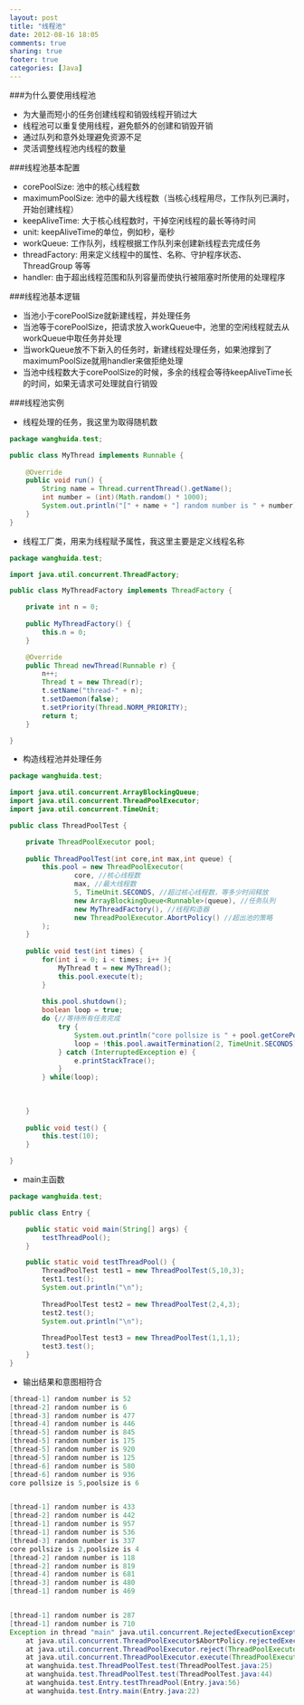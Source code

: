 ```yaml
---
layout: post
title: "线程池"
date: 2012-08-16 18:05
comments: true
sharing: true
footer: true
categories: [Java]
---
```



###为什么要使用线程池
+ 为大量而短小的任务创建线程和销毁线程开销过大
+ 线程池可以重复使用线程，避免额外的创建和销毁开销
+ 通过队列和意外处理避免资源不足
+ 灵活调整线程池内线程的数量

###线程池基本配置
+ corePoolSize: 池中的核心线程数
+ maximumPoolSize: 池中的最大线程数（当核心线程用尽，工作队列已满时，开始创建线程） 
+ keepAliveTime: 大于核心线程数时，干掉空闲线程的最长等待时间
+ unit: keepAliveTime的单位，例如秒，毫秒
+ workQueue: 工作队列，线程根据工作队列来创建新线程去完成任务
+ threadFactory: 用来定义线程中的属性、名称、守护程序状态、ThreadGroup 等等
+ handler: 由于超出线程范围和队列容量而使执行被阻塞时所使用的处理程序

###线程池基本逻辑
+ 当池小于corePoolSize就新建线程，并处理任务
+ 当池等于corePoolSize，把请求放入workQueue中，池里的空闲线程就去从workQueue中取任务并处理
+ 当workQueue放不下新入的任务时，新建线程处理任务，如果池撑到了maximumPoolSize就用handler来做拒绝处理
+ 当池中线程数大于corePoolSize的时候，多余的线程会等待keepAliveTime长的时间，如果无请求可处理就自行销毁

<!-- More -->

###线程池实例
+ 线程处理的任务，我这里为取得随机数

```java
package wanghuida.test;

public class MyThread implements Runnable {
    
    @Override
    public void run() {
        String name = Thread.currentThread().getName();
        int number = (int)(Math.random() * 1000);
        System.out.println("[" + name + "] random number is " + number);
    }
}
```

+ 线程工厂类，用来为线程赋予属性，我这里主要是定义线程名称 

```java
package wanghuida.test;

import java.util.concurrent.ThreadFactory;

public class MyThreadFactory implements ThreadFactory {

    private int n = 0;
    
    public MyThreadFactory() {
        this.n = 0;
    }

    @Override
    public Thread newThread(Runnable r) {
        n++;
        Thread t = new Thread(r);
        t.setName("thread-" + n);
        t.setDaemon(false);
        t.setPriority(Thread.NORM_PRIORITY);
        return t;
    }

}
```

+ 构造线程池并处理任务

```java
package wanghuida.test;

import java.util.concurrent.ArrayBlockingQueue;
import java.util.concurrent.ThreadPoolExecutor;
import java.util.concurrent.TimeUnit;

public class ThreadPoolTest {

    private ThreadPoolExecutor pool;
    
    public ThreadPoolTest(int core,int max,int queue) {
        this.pool = new ThreadPoolExecutor(
                core, //核心线程数
                max, //最大线程数
                5, TimeUnit.SECONDS, //超过核心线程数，等多少时间释放 
                new ArrayBlockingQueue<Runnable>(queue), //任务队列
                new MyThreadFactory(), //线程构造器
                new ThreadPoolExecutor.AbortPolicy() //超出池的策略  
        );
    }
    
    public void test(int times) {
        for(int i = 0; i < times; i++ ){
            MyThread t = new MyThread();
            this.pool.execute(t);
        }
        
        this.pool.shutdown();
        boolean loop = true;
        do {//等待所有任务完成     
            try {
                System.out.println("core pollsize is " + pool.getCorePoolSize() + ",poolsize is " + pool.getPoolSize());
                loop = !this.pool.awaitTermination(2, TimeUnit.SECONDS);
            } catch (InterruptedException e) {
                e.printStackTrace();
            }  
        } while(loop);  
        
        
        
    }
    
    public void test() {
        this.test(10);
    }

}
```

+ main主函数

```java
package wanghuida.test;

public class Entry {

    public static void main(String[] args) {
        testThreadPool();
    }

    public static void testThreadPool() {
        ThreadPoolTest test1 = new ThreadPoolTest(5,10,3);
        test1.test();
        System.out.println("\n");
        
        ThreadPoolTest test2 = new ThreadPoolTest(2,4,3);
        test2.test();
        System.out.println("\n");
        
        ThreadPoolTest test3 = new ThreadPoolTest(1,1,1);
        test3.test();
    }
}
```

+ 输出结果和意图相符合

```java
[thread-1] random number is 52
[thread-2] random number is 6
[thread-3] random number is 477
[thread-4] random number is 446
[thread-5] random number is 845
[thread-5] random number is 175
[thread-5] random number is 920
[thread-5] random number is 125
[thread-6] random number is 580
[thread-6] random number is 936
core pollsize is 5,poolsize is 6


[thread-1] random number is 433
[thread-2] random number is 442
[thread-1] random number is 957
[thread-1] random number is 536
[thread-3] random number is 337
core pollsize is 2,poolsize is 4
[thread-2] random number is 118
[thread-2] random number is 819
[thread-4] random number is 681
[thread-3] random number is 480
[thread-1] random number is 469


[thread-1] random number is 287
[thread-1] random number is 710
Exception in thread "main" java.util.concurrent.RejectedExecutionException
    at java.util.concurrent.ThreadPoolExecutor$AbortPolicy.rejectedExecution(ThreadPoolExecutor.java:1768)
    at java.util.concurrent.ThreadPoolExecutor.reject(ThreadPoolExecutor.java:767)
    at java.util.concurrent.ThreadPoolExecutor.execute(ThreadPoolExecutor.java:658)
    at wanghuida.test.ThreadPoolTest.test(ThreadPoolTest.java:25)
    at wanghuida.test.ThreadPoolTest.test(ThreadPoolTest.java:44)
    at wanghuida.test.Entry.testThreadPool(Entry.java:56)
    at wanghuida.test.Entry.main(Entry.java:22)

```
